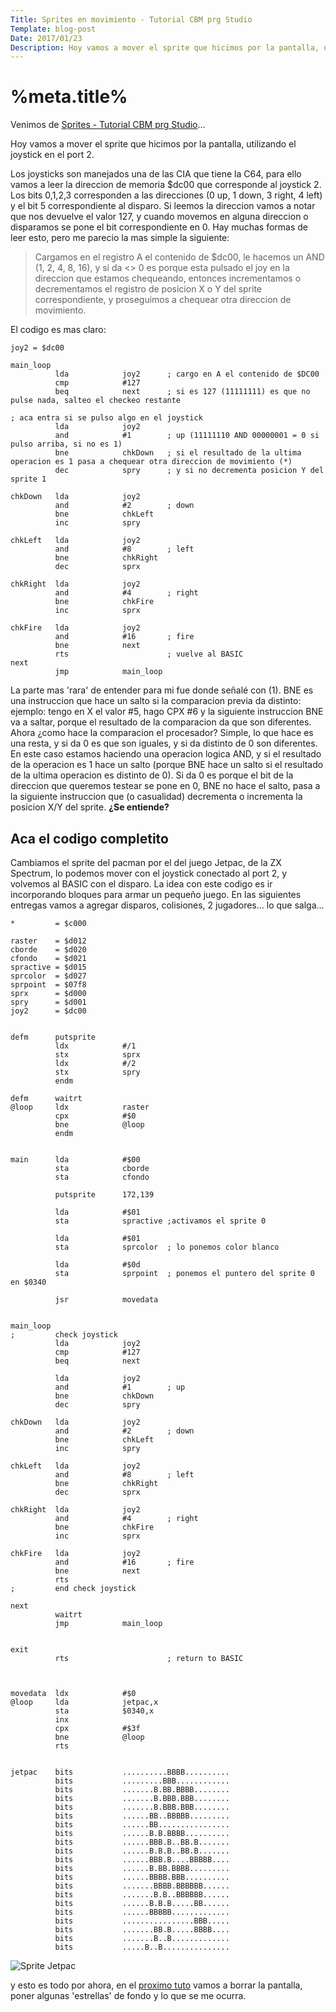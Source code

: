 ```yaml
---
Title: Sprites en movimiento - Tutorial CBM prg Studio
Template: blog-post
Date: 2017/01/23
Description: Hoy vamos a mover el sprite que hicimos por la pantalla, utilizando...
---
```


# %meta.title%

Venimos de [Sprites - Tutorial CBM prg Studio](%base_url%/blog/sprites)...

Hoy vamos a mover el sprite que hicimos por la pantalla, utilizando el joystick en el port 2. 

Los joysticks son manejados una de las CIA que tiene la C64, para ello vamos a leer la direccion de memoria $dc00 que corresponde al joystick 2. Los bits 0,1,2,3 corresponden a las direcciones (0 up, 1 down, 3 right, 4 left) y el bit 5 correspondiente al disparo. Si leemos la direccion vamos a notar que nos devuelve el valor 127, y cuando movemos en alguna direccion o disparamos se pone el bit correspondiente en 0. Hay muchas formas de leer esto, pero me parecio la mas simple la siguiente:  

> Cargamos en el registro A el contenido de $dc00, le hacemos un AND (1, 2, 4, 8, 16), y si da <> 0 es porque esta pulsado el joy en la direccion que estamos chequeando, entonces incrementamos o decrementamos el registro de posicion X o Y del sprite correspondiente, y proseguimos a chequear otra direccion de movimiento.

El codigo es mas claro:

~~~~~~~~
joy2 = $dc00

main_loop
          lda            joy2      ; cargo en A el contenido de $DC00
          cmp            #127      
          beq            next      ; si es 127 (11111111) es que no pulse nada, salteo el checkeo restante
          
; aca entra si se pulso algo en el joystick
          lda            joy2      
          and            #1        ; up (11111110 AND 00000001 = 0 si pulso arriba, si no es 1)
          bne            chkDown   ; si el resultado de la ultima operacion es 1 pasa a chequear otra direccion de movimiento (*)
          dec            spry      ; y si no decrementa posicion Y del sprite 1 

chkDown   lda            joy2      
          and            #2        ; down
          bne            chkLeft   
          inc            spry      
  
chkLeft   lda            joy2      
          and            #8        ; left
          bne            chkRight  
          dec            sprx      
          
chkRight  lda            joy2      
          and            #4        ; right
          bne            chkFire   
          inc            sprx      

chkFire   lda            joy2      
          and            #16       ; fire
          bne            next      
          rts                      ; vuelve al BASIC
next
          jmp            main_loop 

~~~~~~~~

La parte mas 'rara' de entender para mi fue donde señalé con (1). BNE es una instruccion que hace un salto si la comparacion previa da distinto:  
ejemplo: tengo en X el valor #5, hago CPX #6 y la siguiente instruccion BNE va a saltar, porque el resultado de la comparacion da que son diferentes.  
Ahora ¿como hace la comparacion el procesador? Simple, lo que hace es una resta, y si da 0 es que son iguales, y si da distinto de 0 son diferentes.  
En este caso estamos haciendo una operacion logica AND, y si el resultado de la operacion es 1 hace un salto (porque BNE hace un salto si el resultado de la ultima operacion es distinto de 0). Si da 0 es porque el bit de la direccion que queremos testear se pone en 0, BNE no hace el salto, pasa a la siguiente instruccion que (o casualidad) decrementa o incrementa la posicion X/Y del sprite.
**¿Se entiende?**

## Aca el codigo completito

Cambiamos el sprite del pacman por el del juego Jetpac, de la ZX Spectrum, lo podemos mover con el joystick conectado al port 2, y volvemos al BASIC con el disparo. La idea con este codigo es ir incorporando bloques para armar un pequeño juego. En las siguientes entregas vamos a agregar disparos, colisiones, 2 jugadores... lo que salga...


~~~~~~~~
*         = $c000

raster    = $d012
cborde    = $d020
cfondo    = $d021
spractive = $d015
sprcolor  = $d027
sprpoint  = $07f8
sprx      = $d000
spry      = $d001
joy2      = $dc00
          

defm      putsprite
          ldx            #/1       
          stx            sprx
          ldx            #/2       
          stx            spry
          endm

defm      waitrt
@loop     ldx            raster
          cpx            #$0       
          bne            @loop     
          endm
          

main      lda            #$00      
          sta            cborde     
          sta            cfondo
          
          putsprite      172,139     
            
          lda            #$01      
          sta            spractive ;activamos el sprite 0
          
          lda            #$01      
          sta            sprcolor  ; lo ponemos color blanco
          
          lda            #$0d      
          sta            sprpoint  ; ponemos el puntero del sprite 0 en $0340
            
          jsr            movedata  


main_loop
;         check joystick 
          lda            joy2      
          cmp            #127      
          beq            next      

          lda            joy2      
          and            #1        ; up
          bne            chkDown   
          dec            spry      

chkDown   lda            joy2      
          and            #2        ; down
          bne            chkLeft   
          inc            spry      
  
chkLeft   lda            joy2      
          and            #8        ; left
          bne            chkRight  
          dec            sprx      
          
chkRight  lda            joy2      
          and            #4        ; right
          bne            chkFire   
          inc            sprx      

chkFire   lda            joy2      
          and            #16       ; fire
          bne            next      
          rts
;         end check joystick          
          
next
          waitrt
          jmp            main_loop 
          
          
exit
          rts                      ; return to BASIC
          
          
            
movedata  ldx            #$0
@loop     lda            jetpac,x  
          sta            $0340,x   
          inx
          cpx            #$3f      
          bne            @loop
          rts
          

jetpac    bits           ..........BBBB..........
          bits           .........BBB............
          bits           .......B.BB.BBBB........
          bits           .......B.BBB.BBB........
          bits           .......B.BBB.BBB........
          bits           ......BB..BBBBB.........
          bits           ......BB................
          bits           ......B.B.BBBB..........
          bits           ......BBB.B..BB.B.......
          bits           ......B.B.B..BB.B.......
          bits           ......BBB.B....BBBBB....
          bits           ......B.BB.BBBB.........
          bits           ......BBBB.BBB..........
          bits           .......BBBB.BBBBBB......
          bits           .......B.B..BBBBBB......
          bits           ......B.B.B.....BB......
          bits           ......BBBBB.............
          bits           ................BBB.....
          bits           .......BB.B.....BBBB....
          bits           .......B..B.............
          bits           .....B..B...............
~~~~~~~~

![Sprite Jetpac](%base_url%/assets/images/sprites/sprite_jetpac.png)

y esto es todo por ahora, en el [proximo tuto](%base_url%/blog/____) vamos a borrar la pantalla, poner algunas 'estrellas' de fondo y lo que se me ocurra.

